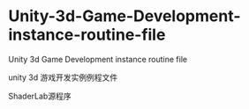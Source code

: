 # Unity-3d-Game-Development-instance-routine-file

Unity 3d Game Development instance routine file



unity 3d 游戏开发实例例程文件


ShaderLab源程序